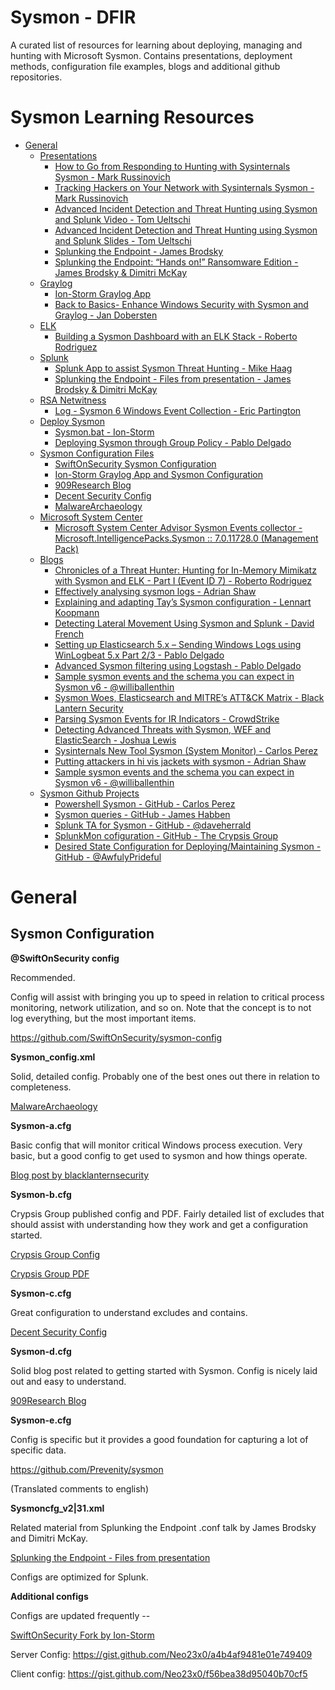 # Sysmon - DFIR

A curated list of resources for learning about deploying, managing and hunting with Microsoft Sysmon. Contains presentations, deployment methods, configuration file examples, blogs and additional github repositories.


# Sysmon Learning Resources


  * [General](#general)
    * [Presentations](#Presentations)
      * [How to Go from Responding to Hunting with Sysinternals Sysmon - Mark Russinovich](https://onedrive.live.com/view.aspx?resid=D026B4699190F1E6!2843&ithint=file%2cpptx&app=PowerPoint&authkey=!AMvCRTKB_V1J5ow)
      * [Tracking Hackers on Your Network with Sysinternals Sysmon - Mark Russinovich](https://www.rsaconference.com/writable/presentations/file_upload/hta-w05-tracking_hackers_on_your_network_with_sysinternals_sysmon.pdf)
      * [Advanced Incident Detection and Threat Hunting using Sysmon and Splunk Video - Tom Ueltschi](https://youtu.be/vv_VXntQTpE)
      * [Advanced Incident Detection and Threat Hunting using Sysmon and Splunk Slides - Tom Ueltschi](http://security-research.dyndns.org/pub/slides/BotConf/2016/Botconf-2016_Tom-Ueltschi_Sysmon.pdf)
      * [Splunking	the	Endpoint - James Brodsky](https://conf.splunk.com/session/2015/conf2015_Jbrodsky_Splunk_SecurityComplinace_SplunkingTheEndpoint_FINAL.pdf)
      * [Splunking the Endpoint: “Hands on!” Ransomware	Edition - James Brodsky & Dimitri McKay](https://conf.splunk.com/files/2016/slides/splunking-the-endpoint-hands-on.pdf)
    * [Graylog](#graylog)
      * [Ion-Storm Graylog App](https://github.com/ion-storm/sysmon-config)
      * [Back to Basics- Enhance Windows Security with Sysmon and Graylog - Jan Dobersten](https://www.graylog.org/blog/83-back-to-basics-enhance-windows-security-with-sysmon-and-graylog)
    * [ELK](#ELK)
      * [Building a Sysmon Dashboard with an ELK Stack - Roberto Rodriguez](https://cyberwardog.blogspot.com/2017/03/building-sysmon-dashboard-with-elk-stack.html?m=1)
    * [Splunk](#splunk)
      * [Splunk App to assist Sysmon Threat Hunting - Mike Haag](https://github.com/MHaggis/app_splunk_sysmon_hunter)
      * [Splunking the Endpoint - Files from presentation - James Brodsky & Dimitri McKay](https://splunk.app.box.com/v/splunking-the-endpoint)
    * [RSA Netwitness](#RSAnw)
      * [Log - Sysmon 6 Windows Event Collection - Eric Partington](https://community.rsa.com/community/products/netwitness/blog/authors/15EMaWGl7WJv0wnUDkDEBWb0qgWxB1SoVqC6uE9UbG8%3D)
    * [Deploy Sysmon](#deploy_sysmon)
      * [Sysmon.bat - Ion-Storm](https://github.com/ion-storm/sysmon-config/blob/master/Install%20Sysmon.bat)
      * [Deploying Sysmon through Group Policy - Pablo Delgado](http://syspanda.com/index.php/2017/02/28/deploying-sysmon-through-gpo/)
    * [Sysmon Configuration Files](#sysmon-configuration)
      * [SwiftOnSecurity Sysmon Configuration](https://github.com/SwiftOnSecurity/sysmon-config)
      * [Ion-Storm Graylog App and Sysmon Configuration](https://github.com/ion-storm/sysmon-config/blob/master/sysmonconfig-export.xml)
      * [909Research Blog](http://909research.com/sysmon-the-best-free-windows-monitoring-tool-you-arent-using/)
      * [Decent Security Config](https://decentsecurity.com/enterprise/#/sysmon-enterprise-configuration/)
      * [MalwareArchaeology](https://www.malwarearchaeology.com/logging/)
    * [Microsoft System Center](#Microsoft_SCOM)
      * [Microsoft System Center Advisor Sysmon Events collector - Microsoft.IntelligencePacks.Sysmon :: 7.0.11728.0 (Management Pack)](http://systemcentercore.com/?Get-ManagementPack=Microsoft.IntelligencePacks.Sysmon&Version=7.0.11728.0)
    * [Blogs](#Blogs)
      * [Chronicles of a Threat Hunter: Hunting for In-Memory Mimikatz with Sysmon and ELK - Part I (Event ID 7) - Roberto Rodriguez](https://cyberwardog.blogspot.com/2017/03/chronicles-of-threat-hunter-hunting-for.html)
      * [Effectively analysing sysmon logs - Adrian Shaw](https://labs.nettitude.com/blog/effectively-analysing-sysmon-logs/)
      * [Explaining and adapting Tay’s Sysmon configuration - Lennart Koopmann](https://medium.com/@lennartkoopmann/explaining-and-adapting-tays-sysmon-configuration-27d9719a89a8#.9u01gmxgh)
      * [Detecting Lateral Movement Using Sysmon and Splunk - David French](http://www.incidentresponderblog.com/2016/09/detecting-lateral-movement-using-sysmon.html)
      * [Setting up Elasticsearch 5.x – Sending Windows Logs using WinLogbeat 5.x Part 2/3 - Pablo Delgado](http://syspanda.com/index.php/2017/02/07/setting-up-elasticsearch-5-x-sending-windows-logs-using-winlogbeat-5-x/)
      * [Advanced Sysmon filtering using Logstash - Pablo Delgado](http://syspanda.com/index.php/2017/03/03/sysmon-filtering-using-logstash/)
      * [Sample sysmon events and the schema you can expect in Sysmon v6 - @williballenthin](https://gist.github.com/williballenthin/f693b1c2f3d95cb8f8e17b5f7f26031d)
      * [Sysmon Woes, Elasticsearch and MITRE’s ATT&CK Matrix - Black Lantern Security](http://www.blacklanternsecurity.com/blog/2016/12/11/sysmon-woes-elasticsearch-and-mitres-attack-matrix/)
      * [Parsing Sysmon Events for IR Indicators - CrowdStrike](https://www.crowdstrike.com/blog/sysmon-2/)
      * [Detecting Advanced Threats with Sysmon, WEF and ElasticSearch - Joshua Lewis](https://joshuadlewis.blogspot.com/2014/10/advanced-threat-detection-with-sysmon_74.html)
      * [Sysinternals New Tool Sysmon (System Monitor) - Carlos Perez](http://www.darkoperator.com/blog/2014/8/8/sysinternals-sysmon)
      * [Putting attackers in hi vis jackets with sysmon - Adrian Shaw](https://labs.nettitude.com/blog/putting-attackers-in-hi-vis-jackets-with-sysmon/)
      * [Sample sysmon events and the schema you can expect in Sysmon v6 - @williballenthin](https://gist.github.com/williballenthin/f693b1c2f3d95cb8f8e17b5f7f26031d)
    * [Sysmon Github Projects](#sysmon_github_projects)
      * [Powershell Sysmon - GitHub - Carlos Perez](https://github.com/darkoperator/Posh-Sysmon)
      * [Sysmon queries - GitHub - James Habben](https://github.com/JamesHabben/sysmon-queries)
      * [Splunk TA for Sysmon - GitHub - @daveherrald](https://github.com/splunk/TA-microsoft-sysmon)
      * [SplunkMon cofiguration - GitHub - The Crypsis Group](https://github.com/crypsisgroup/Splunkmon)
      * [Desired State Configuration for Deploying/Maintaining Sysmon - GitHub - @AwfulyPrideful](https://github.com/NotAwful/Sysmon-DSC)



# General

## Sysmon Configuration

**@SwiftOnSecurity config**

Recommended.

Config will assist with bringing you up to speed in relation to critical process monitoring, network utilization, and so on. Note that the concept is to not log everything, but the most important items.

https://github.com/SwiftOnSecurity/sysmon-config

**Sysmon_config.xml**

Solid, detailed config. Probably one of the best ones out there in relation to completeness.

[MalwareArchaeology](https://www.malwarearchaeology.com/logging/)

**Sysmon-a.cfg**

Basic config that will monitor critical Windows process execution. Very basic, but a good config to get used to sysmon and how things operate.

[Blog post by blacklanternsecurity](http://www.blacklanternsecurity.com/blog/2016/12/11/sysmon-woes-elasticsearch-and-mitres-attack-matrix/)

**Sysmon-b.cfg**

Crypsis Group published config and PDF. Fairly detailed list of excludes that should assist with understanding how they work and get a configuration started.

[Crypsis Group Config](https://github.com/crypsisgroup/Splunkmon/edit/master/sysmon.cfg)

[Crypsis Group PDF](http://www.crypsisgroup.com/images/site/CG_WhitePaper_Splunkmon_1216.pdf)

**Sysmon-c.cfg**

Great configuration to understand excludes and contains.

[Decent Security Config](https://decentsecurity.com/enterprise/#/sysmon-enterprise-configuration/)

**Sysmon-d.cfg**

Solid blog post related to getting started with Sysmon. Config is nicely laid out and easy to understand.

[909Research Blog](http://909research.com/sysmon-the-best-free-windows-monitoring-tool-you-arent-using/)

**Sysmon-e.cfg**

Config is specific but it provides a good foundation for capturing a lot of specific data.

https://github.com/Prevenity/sysmon

(Translated comments to english)

**Sysmoncfg_v2|31.xml**

Related material from Splunking the Endpoint .conf talk by James Brodsky and Dimitri McKay.

[Splunking the Endpoint - Files from presentation](https://splunk.app.box.com/v/splunking-the-endpoint)

Configs are optimized for Splunk.

**Additional configs**

Configs are updated frequently --

[SwiftOnSecurity Fork by Ion-Storm](https://github.com/ion-storm/sysmon-config/blob/master/sysmonconfig-export.xml)

Server Config: https://gist.github.com/Neo23x0/a4b4af9481e01e749409

Client config: https://gist.github.com/Neo23x0/f56bea38d95040b70cf5
